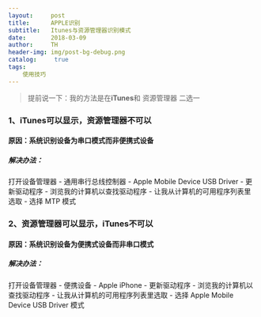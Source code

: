 ```yaml
---
layout:     post
title:      APPLE识别
subtitle:   Itunes与资源管理器识别模式
date:       2018-03-09
author:     TH
header-img: img/post-bg-debug.png
catalog: 	 true
tags:
    使用技巧
---
```


> 提前说一下：我的方法是在**iTunes**和 资源管理器 二选一

### 1、iTunes可以显示，资源管理器不可以

#### 原因：系统识别设备为串口模式而非便携式设备

##### 解决办法：
打开设备管理器 - 通用串行总线控制器 - Apple Mobile Device USB Driver - 更新驱动程序 - 浏览我的计算机以查找驱动程序 - 让我从计算机的可用程序列表里选取 - 选择 MTP 模式



### 2、资源管理器可以显示，iTunes不可以

#### 原因：系统识别设备为便携式设备而非串口模式

##### 解决办法：
打开设备管理器 - 便携设备 - Apple iPhone - 更新驱动程序 - 浏览我的计算机以查找驱动程序 - 让我从计算机的可用程序列表里选取 - 选择 Apple Mobile Device USB Driver 模式


